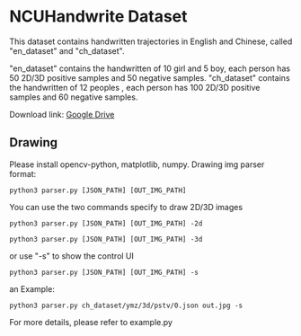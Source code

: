 # NCUHandwrite Dataset

This dataset contains handwritten trajectories in English and Chinese, called "en_dataset" and "ch_dataset".

"en_dataset" contains the handwritten of 10 girl and 5 boy, each person has 50 2D/3D positive samples and 50 negative samples. 
"ch_dataset" contains the handwritten of 12 peoples , each person has 100 2D/3D positive samples and 60 negative samples. 

Download link: [Google Drive](https://drive.google.com/file/d/1360LvxUOiuz4XhNJdNlCcboDtrj-oITi/view?usp=sharing)

## Drawing
Please install opencv-python, matplotlib, numpy.
Drawing img parser format:
```
python3 parser.py [JSON_PATH] [OUT_IMG_PATH]
```
You can use the two commands specify to draw 2D/3D images
```
python3 parser.py [JSON_PATH] [OUT_IMG_PATH] -2d
```
```
python3 parser.py [JSON_PATH] [OUT_IMG_PATH] -3d
```
or use "-s" to show the control UI
```
python3 parser.py [JSON_PATH] [OUT_IMG_PATH] -s
```

an Example:
```
python3 parser.py ch_dataset/ymz/3d/pstv/0.json out.jpg -s
```

For more details, please refer to example.py
